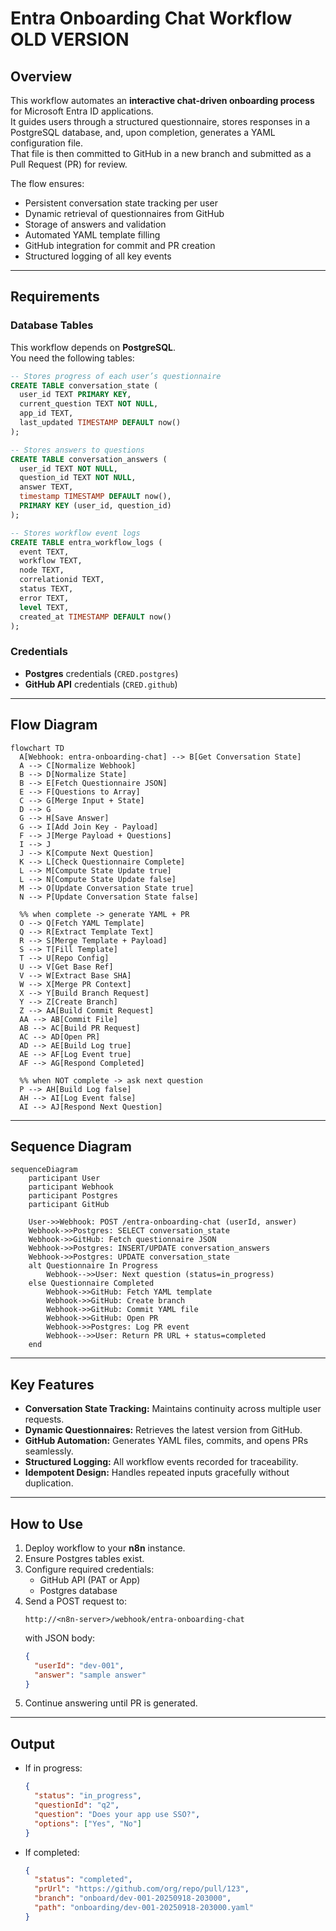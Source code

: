# Entra Onboarding Chat Workflow OLD VERSION

## Overview
This workflow automates an **interactive chat-driven onboarding process** for Microsoft Entra ID applications.  
It guides users through a structured questionnaire, stores responses in a PostgreSQL database, and, upon completion, generates a YAML configuration file.  
That file is then committed to GitHub in a new branch and submitted as a Pull Request (PR) for review.

The flow ensures:
- Persistent conversation state tracking per user
- Dynamic retrieval of questionnaires from GitHub
- Storage of answers and validation
- Automated YAML template filling
- GitHub integration for commit and PR creation
- Structured logging of all key events

---

## Requirements

### Database Tables
This workflow depends on **PostgreSQL**.  
You need the following tables:

```sql
-- Stores progress of each user’s questionnaire
CREATE TABLE conversation_state (
  user_id TEXT PRIMARY KEY,
  current_question TEXT NOT NULL,
  app_id TEXT,
  last_updated TIMESTAMP DEFAULT now()
);

-- Stores answers to questions
CREATE TABLE conversation_answers (
  user_id TEXT NOT NULL,
  question_id TEXT NOT NULL,
  answer TEXT,
  timestamp TIMESTAMP DEFAULT now(),
  PRIMARY KEY (user_id, question_id)
);

-- Stores workflow event logs
CREATE TABLE entra_workflow_logs (
  event TEXT,
  workflow TEXT,
  node TEXT,
  correlationid TEXT,
  status TEXT,
  error TEXT,
  level TEXT,
  created_at TIMESTAMP DEFAULT now()
);
```

### Credentials
- **Postgres** credentials (`CRED.postgres`)
- **GitHub API** credentials (`CRED.github`)

---

## Flow Diagram

```mermaid
flowchart TD
  A[Webhook: entra-onboarding-chat] --> B[Get Conversation State]
  A --> C[Normalize Webhook]
  B --> D[Normalize State]
  B --> E[Fetch Questionnaire JSON]
  E --> F[Questions to Array]
  C --> G[Merge Input + State]
  D --> G
  G --> H[Save Answer]
  G --> I[Add Join Key - Payload]
  F --> J[Merge Payload + Questions]
  I --> J
  J --> K[Compute Next Question]
  K --> L[Check Questionnaire Complete]
  L --> M[Compute State Update true]
  L --> N[Compute State Update false]
  M --> O[Update Conversation State true]
  N --> P[Update Conversation State false]

  %% when complete -> generate YAML + PR
  O --> Q[Fetch YAML Template]
  Q --> R[Extract Template Text]
  R --> S[Merge Template + Payload]
  S --> T[Fill Template]
  T --> U[Repo Config]
  U --> V[Get Base Ref]
  V --> W[Extract Base SHA]
  W --> X[Merge PR Context]
  X --> Y[Build Branch Request]
  Y --> Z[Create Branch]
  Z --> AA[Build Commit Request]
  AA --> AB[Commit File]
  AB --> AC[Build PR Request]
  AC --> AD[Open PR]
  AD --> AE[Build Log true]
  AE --> AF[Log Event true]
  AF --> AG[Respond Completed]

  %% when NOT complete -> ask next question
  P --> AH[Build Log false]
  AH --> AI[Log Event false]
  AI --> AJ[Respond Next Question]
```

---

## Sequence Diagram

```mermaid
sequenceDiagram
    participant User
    participant Webhook
    participant Postgres
    participant GitHub

    User->>Webhook: POST /entra-onboarding-chat (userId, answer)
    Webhook->>Postgres: SELECT conversation_state
    Webhook->>GitHub: Fetch questionnaire JSON
    Webhook->>Postgres: INSERT/UPDATE conversation_answers
    Webhook->>Postgres: UPDATE conversation_state
    alt Questionnaire In Progress
        Webhook-->>User: Next question (status=in_progress)
    else Questionnaire Completed
        Webhook->>GitHub: Fetch YAML template
        Webhook->>GitHub: Create branch
        Webhook->>GitHub: Commit YAML file
        Webhook->>GitHub: Open PR
        Webhook->>Postgres: Log PR event
        Webhook-->>User: Return PR URL + status=completed
    end
```

---

## Key Features
- **Conversation State Tracking:** Maintains continuity across multiple user requests.  
- **Dynamic Questionnaires:** Retrieves the latest version from GitHub.  
- **GitHub Automation:** Generates YAML files, commits, and opens PRs seamlessly.  
- **Structured Logging:** All workflow events recorded for traceability.  
- **Idempotent Design:** Handles repeated inputs gracefully without duplication.

---

## How to Use
1. Deploy workflow to your **n8n** instance.  
2. Ensure Postgres tables exist.  
3. Configure required credentials:
   - GitHub API (PAT or App)
   - Postgres database
4. Send a POST request to:
   ```
   http://<n8n-server>/webhook/entra-onboarding-chat
   ```
   with JSON body:
   ```json
   {
     "userId": "dev-001",
     "answer": "sample answer"
   }
   ```
5. Continue answering until PR is generated.

---

## Output
- If in progress:
  ```json
  {
    "status": "in_progress",
    "questionId": "q2",
    "question": "Does your app use SSO?",
    "options": ["Yes", "No"]
  }
  ```

- If completed:
  ```json
  {
    "status": "completed",
    "prUrl": "https://github.com/org/repo/pull/123",
    "branch": "onboard/dev-001-20250918-203000",
    "path": "onboarding/dev-001-20250918-203000.yaml"
  }
  ```
